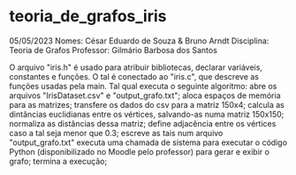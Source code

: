 # teoria_de_grafos_iris
05/05/2023
Nomes: César Eduardo de Souza & Bruno Arndt
Disciplina: Teoria de Grafos
Professor: Gilmário Barbosa dos Santos


O arquivo "iris.h" é usado para atribuir bibliotecas, declarar variáveis, constantes e funções.
O tal é conectado ao "iris.c", que descreve as funções usadas pela main.
Tal qual executa o seguinte algoritmo: 
    abre os arquivos "IrisDataset.csv" e "output_grafo.txt";
    aloca espaços de memória para as matrizes;
    transfere os dados do csv para a matriz 150x4;
    calcula as dintâncias euclidianas entre os vértices, salvando-as numa matriz 150x150;
    normaliza as distâncias dessa matriz;
    define adjacência entre os vértices caso a tal seja menor que 0.3;
    escreve as tais num arquivo "output_grafo.txt" 
    executa uma chamada de sistema para executar o código Python (disponibilizado no Moodle pelo professor) para gerar e exibir o grafo;
    termina a execução;


